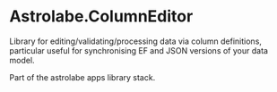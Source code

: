 # Astrolabe.ColumnEditor

Library for editing/validating/processing data via column definitions,
particular useful for synchronising EF and JSON versions of your data model.

Part of the astrolabe apps library stack.

